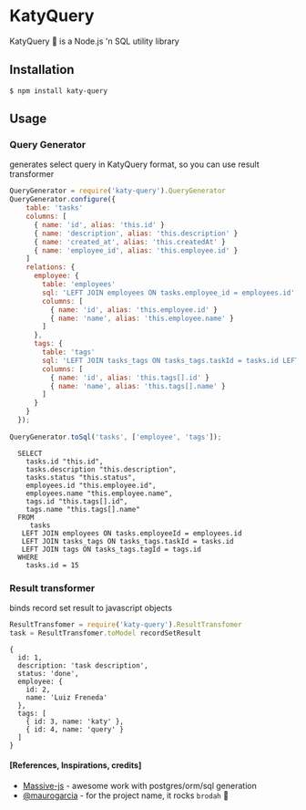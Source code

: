 # KatyQuery
KatyQuery :microphone: is a Node.js 'n SQL utility library

## Installation

```shell
$ npm install katy-query
```

## Usage

### Query Generator

generates select query in KatyQuery format, so you can use result transformer

```javascript
QueryGenerator = require('katy-query').QueryGenerator
QueryGenerator.configure({
    table: 'tasks'
    columns: [
      { name: 'id', alias: 'this.id' }
      { name: 'description', alias: 'this.description' }
      { name: 'created_at', alias: 'this.createdAt' }
      { name: 'employee_id', alias: 'this.employee.id' }
    ]
    relations: {
      employee: {
        table: 'employees'
        sql: 'LEFT JOIN employees ON tasks.employee_id = employees.id'
        columns: [
          { name: 'id', alias: 'this.employee.id' }
          { name: 'name', alias: 'this.employee.name' }
        ]
      },
      tags: {
        table: 'tags'
        sql: 'LEFT JOIN tasks_tags ON tasks_tags.taskId = tasks.id LEFT JOIN tags ON tasks_tags.tagId = tags.id'
        columns: [
          { name: 'id', alias: 'this.tags[].id' }
          { name: 'name', alias: 'this.tags[].name' }
        ]
      }
    }
  });
  
QueryGenerator.toSql('tasks', ['employee', 'tags']);
```


```
  SELECT 
    tasks.id "this.id",
    tasks.description "this.description",
    tasks.status "this.status",
    employees.id "this.employee.id",
    employees.name "this.employee.name",
    tags.id "this.tags[].id",
    tags.name "this.tags[].name"
  FROM
     tasks
   LEFT JOIN employees ON tasks.employeeId = employees.id
   LEFT JOIN tasks_tags ON tasks_tags.taskId = tasks.id
   LEFT JOIN tags ON tasks_tags.tagId = tags.id
  WHERE
    tasks.id = 15
```

### Result transformer 

binds record set result to javascript objects

```javascript
ResultTransfomer = require('katy-query').ResultTransfomer
task = ResultTransfomer.toModel recordSetResult
```

```
{
  id: 1,
  description: 'task description',
  status: 'done',
  employee: { 
    id: 2,
    name: 'Luiz Freneda'
  },
  tags: [
    { id: 3, name: 'katy' },
    { id: 4, name: 'query' }
  ]
}
```

#### [References, Inspirations, credits]

- [Massive-js](https://github.com/robconery/massive-js) - awesome work with postgres/orm/sql generation
- [@maurogarcia](http://github.com/maurogarcia) - for the project name, it rocks `brodah` :microphone:

